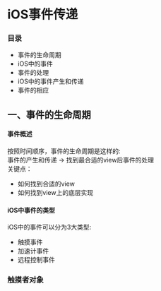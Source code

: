 # iOS事件传递

### 目录
- 事件的生命周期
- iOS中的事件
- 事件的处理
- iOS中的事件产生和传递
- 事件的相应

## 一、事件的生命周期

#### 事件概述
按照时间顺序，事件的生命周期是这样的:  
事件的产生和传递 -> 找到最合适的view后事件的处理  
关键点：
- 如何找到合适的view
- 如何找到view上的底层实现
#### iOS中事件的类型

iOS中的事件可以分为3大类型:
- 触摸事件
- 加速计事件
- 远程控制事件

### 触摸者对象
